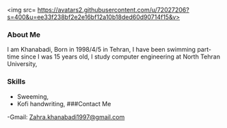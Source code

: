 <img src= https://avatars2.githubusercontent.com/u/72027206?s=400&u=ee33f238bf2e2e16bf12a10b18ded60d90714f15&v>
### About Me
I am Khanabadi,
Born in 1998/4/5 in Tehran,
I have been swimming part-time since I was 15 years old,
I study computer engineering at North Tehran University,
### Skills
 + Sweeming,
 + Kofi handwriting,
###Contact Me

-Gmail: Zahra.khanabadi1997@gmail.com
